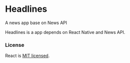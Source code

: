 # Headlines

A news app base on News API

Headlines is a app depends on React Native and News API.


### License

React is [MIT licensed](./LICENSE).
